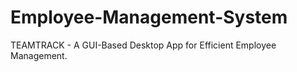 # Employee-Management-System
TEAMTRACK - A GUI-Based Desktop App for Efficient Employee Management.
